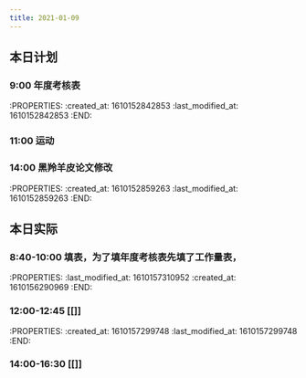 ```yaml
---
title: 2021-01-09
---
```


## 本日计划
### 9:00 年度考核表
:PROPERTIES:
:created_at: 1610152842853
:last_modified_at: 1610152842853
:END:
### 11:00 运动
### 14:00 黑羚羊皮论文修改
:PROPERTIES:
:created_at: 1610152859263
:last_modified_at: 1610152859263
:END:
## 本日实际
### 8:40-10:00 填表，为了填年度考核表先填了工作量表，
:PROPERTIES:
:last_modified_at: 1610157310952
:created_at: 1610156290969
:END:
### 12:00-12:45 [[]]
:PROPERTIES:
:created_at: 1610157299748
:last_modified_at: 1610157299748
:END:
### 14:00-16:30 [[]]
### 
